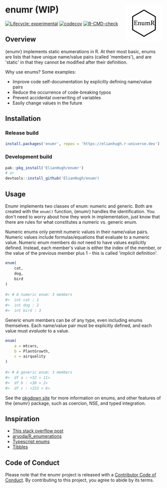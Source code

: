 # enumr (WIP) <img src='man/figures/logo.png' align="right" height="120" />

<!-- badges: start -->
[![Lifecycle:
experimental](https://img.shields.io/badge/lifecycle-experimental-orange.svg)](https://www.tidyverse.org/lifecycle/#experimental)
[![codecov](https://codecov.io/gh/ElianHugh/enumr/branch/main/graph/badge.svg?token=FWRJW5SV3X)](https://codecov.io/gh/ElianHugh/enumr)
[![R-CMD-check](https://github.com/ElianHugh/enumr/workflows/R-CMD-check/badge.svg)](https://github.com/ElianHugh/enumr/actions)
<!-- badges: end -->

## Overview

{enumr} implements static enumerations in R. At their most basic, enums are lists that have unique name/value pairs (called 'members'), and are 'static' in that they cannot be modified after their definition.

Why use enums? Some examples:

- Improve code self-documentation by explicitly defining name/value pairs
- Reduce the occurrence of code-breaking typos
- Prevent accidental overwriting of variables
- Easily change values in the future

## Installation

### Release build

```r
install.packages('enumr', repos = 'https://elianhugh.r-universe.dev')
```
### Development build

```r
pak::pkg_install('ElianHugh/enumr')
# or
devtools::install_github('ElianHugh/enumr)
```

## Usage

Enumr implements two classes of enum: numeric and generic. Both are created with the `enum()` function, {enumr} handles the identification. You don't need to worry about how they work in implementation, just know that there are rules for what constitutes a numeric vs. generic enum.

Numeric enums only permit numeric values in their name/value pairs. Numeric values include formulas/equations that evaluate to a numeric value. Numeric enum members do *not* need to have values explicitly defined. Instead, each member's value is either the index of the member, or the value of the previous member plus 1 - this is called 'implicit definition'.

```r
enum(
    cat,
    dog,
    bird
)

#> # A numeric enum: 3 members
#>  int cat : 1
#>  int dog : 2
#>  int bird : 3

```

Generic enum members can be of any type, even including enums themselves. Each name/value pair must be explicitly defined, and each value must *evaluate* to a value.

```r
enum(
    a = mtcars,
    b = PlantGrowth,
    c = airquality
)

#> # A generic enum: 3 members
#>  df a : <32 × 11>
#>  df b : <30 × 2>
#>  df c : <153 × 6>
```

See the [pkgdown site](https://elianhugh.github.io/enumr/) for more information on enums, and other features of the {enumr} package, such as coercion, NSE, and typed integration.

## Inspiration

- [This stack overflow post](https://stackoverflow.com/questions/33838392/enum-like-arguments-in-r/44152358)
- [aryoda/R_enumerations](https://github.com/aryoda/R_enumerations)
- [Typescript enums](https://www.typescriptlang.org/docs/handbook/enums.html)
- [Tibbles](https://github.com/tidyverse/tibble)


## Code of Conduct

Please note that the enumr project is released with a [Contributor Code of Conduct](https://elianhugh.github.io/enumr/CODE_OF_CONDUCT.html). By contributing to this project, you agree to abide by its terms.
